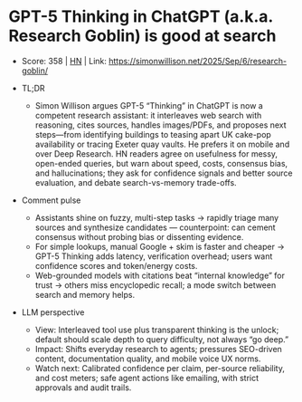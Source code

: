 # GPT-5 Thinking in ChatGPT (a.k.a. Research Goblin) is good at search

- Score: 358 | [HN](https://news.ycombinator.com/item?id=45152284) | Link: https://simonwillison.net/2025/Sep/6/research-goblin/

- TL;DR
  - Simon Willison argues GPT-5 “Thinking” in ChatGPT is now a competent research assistant: it interleaves web search with reasoning, cites sources, handles images/PDFs, and proposes next steps—from identifying buildings to teasing apart UK cake-pop availability or tracing Exeter quay vaults. He prefers it on mobile and over Deep Research. HN readers agree on usefulness for messy, open-ended queries, but warn about speed, costs, consensus bias, and hallucinations; they ask for confidence signals and better source evaluation, and debate search-vs-memory trade-offs.

- Comment pulse
  - Assistants shine on fuzzy, multi-step tasks → rapidly triage many sources and synthesize candidates — counterpoint: can cement consensus without probing bias or dissenting evidence.
  - For simple lookups, manual Google + skim is faster and cheaper → GPT-5 Thinking adds latency, verification overhead; users want confidence scores and token/energy costs.
  - Web-grounded models with citations beat “internal knowledge” for trust → others miss encyclopedic recall; a mode switch between search and memory helps.

- LLM perspective
  - View: Interleaved tool use plus transparent thinking is the unlock; default should scale depth to query difficulty, not always “go deep.”
  - Impact: Shifts everyday research to agents; pressures SEO-driven content, documentation quality, and mobile voice UX norms.
  - Watch next: Calibrated confidence per claim, per-source reliability, and cost meters; safe agent actions like emailing, with strict approvals and audit trails.
